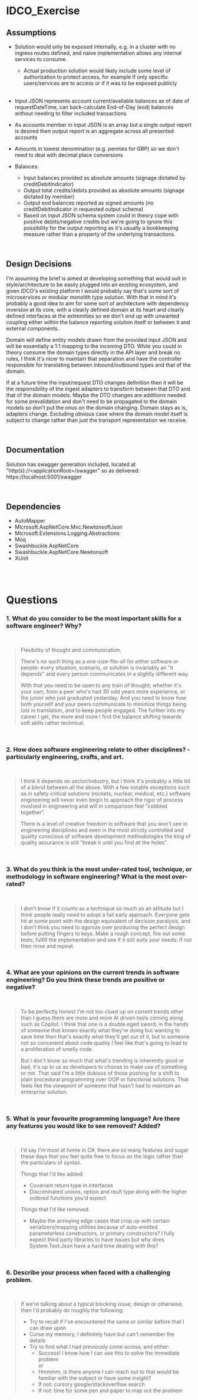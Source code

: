 # IDCO_Exercise

## Assumptions

- Solution would only be exposed internally, e.g. in a cluster with no ingress routes defined, and naive implementation allows any internal services to consume.
	- Actual production solution would likely include some level of authorization to protect access, for example if only specific users/services are to access or if it was to be exposed publicly
<br><br>
- Input JSON represents account current/available balances as of date of requestDateTime, can back-calculate End-of-Day (eod) balances without needing to filter included transactions
- As accounts member in input JSON is an array but a single output report is desired then output report is an aggregate across all presented accounts
- Amounts in lowest denomination (e.g. pennies for GBP) so we don't need to deal with decimal place conversions

- Balances:
	- Input balances provided as absolute amounts (signage dictated by creditDebitIndicator)
	- Output total credits/debits provided as absolute amounts (signage dictated by member)
	- Output eod balances reported as signed amounts (no creditDebitIndicator in requested output schema)
	- Based on input JSON schema system could in theory cope with positive debits/negative credits but we're going to ignore this possibility for the output reporting as it's usually a bookkeeping measure rather than a property of the underlying transactions.

<br>

## Design Decisions

I'm assuming the brief is aimed at developing something that would suit in style/architecture to be easily plugged into an existing ecosystem, and given IDCO's existing platform I would probably say that's some sort of microservices or modular monolith type solution. With that in mind it's probably a good idea to aim for some sort of architecture with dependency inversion at its core, with a clearly defined domain at its heart and clearly defined interfaces at the extremities so we don't end up with unwanted coupling either within the balance reporting solution itself or between it and external components.

Domain will define entity models drawn from the provided input JSON and will be essentially a 1:1 mapping to the incoming DTO. While you could in theory consume the domain types directly in the API layer and break no rules, I think it's nicer to maintain that separation and have the controller responsible for translating between inbound/outbound types and that of the domain.

If at a future time the input/request DTO changes definition then it will be the responsibility of the ingest adapters to transform between that DTO and that of the domain models. Maybe the DTO changes are additions needed for some prevalidation and don't need to be propagated to the domain models so don't put the onus on the domain changing. Domain stays as is, adapters change. Excluding obvious case where the domain model itself is subject to change rather than just the transport representation we receive.

<br>

## Documentation

Solution has swagger generation included, located at "http(s)://\<applicationRoot\>/swagger" so as delivered: https://localhost:5001/swagger

<br>

## Dependencies

- AutoMapper
- Microsoft.AspNetCore.Mvc.NewtonsoftJson
- Microsoft.Extensions.Logging.Abstractions
- Moq
- Swashbuckle.AspNetCore
- Swashbuckle.AspNetCore.Newtonsoft
- XUnit

<br><br>

# Questions

### 1. What do you consider to be the most important skills for a software engineer? Why?

<br>

> Flexibility of thought and communication.
> 
> There's no such thing as a one-size-fits-all for either software or people: every situation, scenario, or solution is invariably an "it depends" and every person communicates in a slightly different way.
> 
> With that you need to be open to any train of thought; whether it's your own, from a peer who's had 30 odd years more experience, or the junior who just graduated yesterday. And you need to know how both yourself and your peers communicate to minimize things being lost in translation, and to keep people engaged. The further into my career I get, the more and more I find the balance shifting towards soft skills rather technical.

<br>

### 2. How does software engineering relate to other disciplines? - particularly engineering, crafts, and art.

<br>

> I think it depends on sector/industry, but I think it's probably a little bit of a blend between all the above. With a few notable exceptions such as in safety critical solutions (rockets, nuclear, medical, etc.) software engineering will never even begin to approach the rigor of process involved in engineering and will in comparison feel "cobbled together".
>
>There is a level of creative freedom in software that you won't see in engineering disciplines and even in the most strictly controlled and quality conscious of software development methodologies the king of quality assurance is still "break it until you find all the holes".

<br>

### 3. What do you think is the most under-rated tool, technique, or methodology in software engineering? What is the most over-rated?

<br>

> I don't know if it counts as a technique so much as an attitude but I think people really need to adopt a fail early approach. Everyone gets hit at some point with the design equivalent of decision paralysis, and I don't think you need to agonize over producing the perfect design before putting fingers to keys. Make a rough concept, fire out some tests, fulfill the implementation and see if it still suits your needs; if not then rinse and repeat.

<br>

### 4. What are your opinions on the current trends in software engineering? Do you think these trends are positive or negative?

<br>

> To be perfectly honest I'm not too clued up on current trends other than I guess there are more and more AI driven tools coming along such as Copilot. I think that one is a double eged sword; in the hands of someone that knows exactly what they're doing but wanting to save time then that's exactly what they'll get out of it, but in someone not so concerend about code quality I feel like that's going to lead to a proliferation of smelly code.
>
>But I don't know so much that what's trending is inherently good or bad, it's up to us as developers to choose to make use of something or not. That said I'm a little dubious of those pushing for a shift to plain procedural programming over OOP or functional solutions. That feels like the viewpoint of someone that hasn't had to *maintain* an enterprise solution.

<br>

### 5. What is your favourite programming language? Are there any features you would like to see removed? Added?

<br>

> I'd say I'm most at home in C#, there are so many features and sugar these days that you feel quite free to focus on the logic rather than the particulars of syntax.
>
> Things that I'd like added:
> - Covariant return type in interfaces
> - Discriminated unions, option and reult type along with the higher ordered functions you'd expect
>
>Things that I'd like removed:
> - Maybe the annoying edge cases that crop up with certain serializers/mapping utilities because of auto-emitted parameterless constructors, or primary constructors? I fully expect third party libraries to have issues but why does System.Text.Json have a hard time dealing with this?

<br>

### 6. Describe your process when faced with a challenging problem.

<br>

> If we're talking about a typical blocking issue, design or otherwise, then I'd probably do roughly the following:
> - Try to recall if I've encountered the same or similar before that I can draw upon
> - Curse my memory; I definitely have but can't remember the details
> - Try to find what I had previously come across, and either:
> 	- Success! I know how I can use this to solve the immediate problem
> <br>*or*<br>
> 	- Hmmmm, is there anyone I can reach out to that would be familiar with the subject or have some insight?
> 	- If not: cursory google/stackoverflow search
> 	- If not: time for some pen and paper to map out the problem
